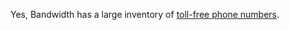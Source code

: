 Yes, Bandwidth has a large inventory of [toll-free phone numbers](https://www.bandwidth.com/messaging/a2p-messaging/).

